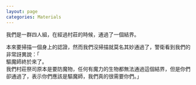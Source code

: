 ```yaml
---
layout: page
categories: Materials
---
```


我們是一群四人組，在經過村莊的時候，通過了一個結界。  

本來要掃描一個身上的認證，然而我們沒掃描就莫名其妙通過了，警衛看到我們的非常訝異說：「  
驅魔師終於來了。  
我們村莊祭司原本是要防魔物，任何有魔力的生物都無法通過這個結界，但是你們卻通過了，表示你們應該是驅魔師，我們真的很需要你們。」  
